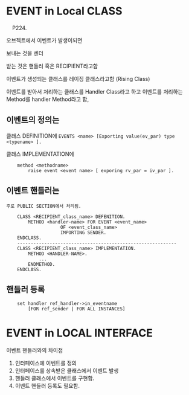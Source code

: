 # EVENT in Local CLASS
&nbsp;&nbsp;&nbsp;&nbsp;P224.

오브젝트에서 이벤트가 발생이되면

보내는 것을 센더

받는 것은 핸들러 혹은 RECIPIENT라고함

이벤트가 생성되는 클래스를 레이징 클래스라고함 (Rising Class)

이벤트를 받아서 처리하는 클래스를 Handler Class라고 하고
 이벤트를 처리하는 Method를 handler Method라고 함,


## 이벤트의 정의는
클래스 DEFINITION에
`EVENTS <name> [Exporting value(ev_par) type <typename> ].`

클래스 IMPLEMENTATION에
```abap
    method <methodname>
        raise event <event name> [ exporing rv_par = iv_par ].
```

## 이벤트 핸들러는
    주로 PUBLIC SECTION에서 처리됨.
```abap 
    CLASS <RECIPIENT_class_name> DEFENITION.
        METHOD <handler-name> FOR EVENT <event_name>
                    OF <event_class_name>
                    IMPORTING SENDER.
    ENDCLASS.
    -----------------------------------------------------------
    CLASS <RECIPIENT_class_name> IMPLEMENTATION.    
        METHOD <HANDLER-NAME>.
            ...
        ENDMETHOD.
    ENDCLASS.
```

## 핸들러 등록

```abap
    set handler ref_handler->in_eventname
        [FOR ref_sender | FOR ALL INSTANCES]

```

# EVENT in LOCAL INTERFACE
이벤트 핸들러와의 차이점

1. 인터페이스에 이벤트를 정의
2. 인터페이스룰 상속받은 클래스에서 이벤트 발생
3. 핸들러 클래스에서 이벤트를 구현함.
4. 이벤트 핸들러 등록도 필요함.